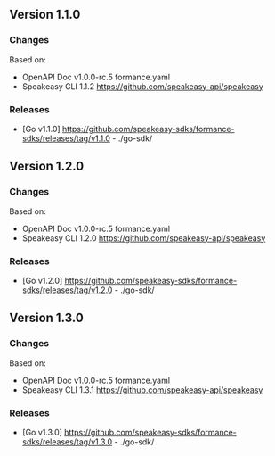 

## Version 1.1.0
### Changes
Based on:
- OpenAPI Doc v1.0.0-rc.5 formance.yaml
- Speakeasy CLI 1.1.2 https://github.com/speakeasy-api/speakeasy
### Releases
- [Go v1.1.0] https://github.com/speakeasy-sdks/formance-sdks/releases/tag/v1.1.0 - ./go-sdk/

## Version 1.2.0
### Changes
Based on:
- OpenAPI Doc v1.0.0-rc.5 formance.yaml
- Speakeasy CLI 1.2.0 https://github.com/speakeasy-api/speakeasy
### Releases
- [Go v1.2.0] https://github.com/speakeasy-sdks/formance-sdks/releases/tag/v1.2.0 - ./go-sdk/

## Version 1.3.0
### Changes
Based on:
- OpenAPI Doc v1.0.0-rc.5 formance.yaml
- Speakeasy CLI 1.3.1 https://github.com/speakeasy-api/speakeasy
### Releases
- [Go v1.3.0] https://github.com/speakeasy-sdks/formance-sdks/releases/tag/v1.3.0 - ./go-sdk/